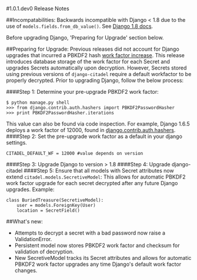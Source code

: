 #1.0.1.dev0 Release Notes

##Incompatabilities:
Backwards incompatible with Django < 1.8 due to the use of `models.fields.from_db_value()`.  See [Django 1.8 docs](https://docs.djangoproject.com/en/1.8/howto/custom-model-fields/#converting-values-to-python-objects).

Before upgrading Django, 'Preparing for Upgrade' section below.

##Preparing for Upgrade: 
Previous releases did not account for Django upgrades that incurred a PBKDF2 hash [work factor increase](https://docs.djangoproject.com/en/1.8/topics/auth/passwords/#increasing-the-work-factor). This release introduces database storage of the work factor for each Secret and upgrades Secrets automatically upon decryption.  However, Secrets stored using previous versions of `django-citadel` require a default workfactor to be properly decrypted.  Prior to upgrading Django, follow the below process:

####Step 1: Determine your pre-upgrade PBKDF2 work factor:

    $ python manage.py shell
    >>> from django.contrib.auth.hashers import PBKDF2PasswordHasher
    >>> print PBKDF2PasswordHasher.iterations
    
This value can also be found via code inspection. For example, Django 1.6.5 deploys a work factor of 12000, found in [django.contrib.auth.hashers](https://github.com/django/django/blob/b5bacdea00c8ca980ff5885e15f7cd7b26b4dbb9/django/contrib/auth/hashers.py#L230).
####Step 2: Set the pre-upgrade work factor as a default in your django settings.

    CITADEL_DEFAULT_WF = 12000 #value depends on version
    
####Step 3: Upgrade Django to version > 1.8
####Step 4: Upgrade django-citadel
####Step 5: Ensure that all models with Secret attributes now extend `citadel.models.SecretiveModel`:
This allows for automatic PBKDF2 work factor upgrade for each secret decrypted after any future Django upgrades.  Example:

    class BuriedTreasure(SecretiveModel):
        user = models.ForeignKey(User)
        location = SecretField()    

##What's new:  
- Attempts to decrypt a secret with a bad password now raise a ValidationError.  
- Persistent model now stores PBKDF2 work factor and checksum for validation of decryption.  
- New SecretiveModel tracks its Secret attributes and allows for automatic PBKDF2 work factor upgrades any time Django's default work factor changes.  


